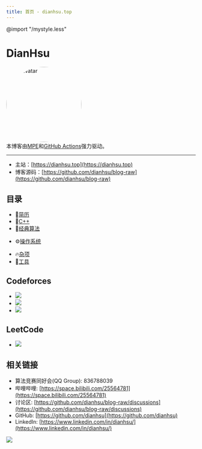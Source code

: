 ```yaml
---
title: 首页 - dianhsu.top
---
```

@import "/mystyle.less"
# DianHsu


<div style="">
<img src="https://cdn.dianhsu.top/image/takagi2.jpeg" style="border-radius:50%;" width=200px title="my avatar" alt="my avatar" />
</div>
本博客由<a href="https://shd101wyy.github.io/markdown-preview-enhanced/#/" target="_blank">MPE</a>和<a href="https://github.com/features/actions" target="_blank">GitHub Actions</a>强力驱动。

--------------------------

- 主站：[https://dianhsu.top](https://dianhsu.top)
- 博客源码：[https://github.com/dianhsu/blog-raw](https://github.com/dianhsu/blog-raw)


## 目录
- :floppy_disk:[简历](https://cdn.dianhsu.top/resume.pdf)
- :apple:[C++](./cplusplus/index.html)
- :rocket:[经典算法](./algorithm/index.html)
<!-- - :balloon:[LeetCode](./leetcode/index.html) -->
- :gear:[操作系统](./operation_system/index.html)
<!-- - :airplane:[设计模式](./design_pattern/index.html) -->
<!-- - :globe_with_meridians:[计算机网络](./computer_network/index.html) -->
- :fire:[杂项](./misc/index.html)
- :banana:[工具](./tool/index.html)

## Codeforces
- <a href="https://codeforces.com/profile/xdO_o"><img src="https://fc.dianhsu.top/cf?user=xdO_o"></a>
- <a href="https://codeforces.com/profile/dianhsu"><img src="https://fc.dianhsu.top/cf?user=dianhsu"></a>
- <a href="https://codeforces.com/profile/dianhsuX"><img src="https://fc.dianhsu.top/cf?user=dianhsuX"></a>

## LeetCode
- <a href="https://leetcode-cn.com/u/dianhsu/"><img src="https://fc.dianhsu.top/lc?user=dianhsu&loc=cn&req=rating"></a>

## 相关链接
- 算法竞赛同好会(QQ Group): 836788039 
- 哔哩哔哩: [https://space.bilibili.com/25564781](https://space.bilibili.com/25564781)
- 讨论区: [https://github.com/dianhsu/blog-raw/discussions](https://github.com/dianhsu/blog-raw/discussions)
- GitHub: [https://github.com/dianhsu](https://github.com/dianhsu)
- LinkedIn: [https://www.linkedin.com/in/dianhsu/](https://www.linkedin.com/in/dianhsu/)

![](https://cdn.dianhsu.top/dianhsu_manim.gif)
